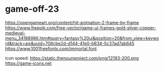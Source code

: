 # game-off-23
https://opengameart.org/content/hit-animation-2-frame-by-frame
https://www.freepik.com/free-vector/game-ui-frames-gold-silver-copper-medieval-menu_34188986.htm#query=fantasy%20ui&position=20&from_view=keyword&track=ais&uuid=708cbe2d-d144-41e0-b834-5c37ad7ab645
https://www.1001freefonts.com/immortal.font

icon speed: https://static.thenounproject.com/png/12193-200.png
https://game-icons.net
